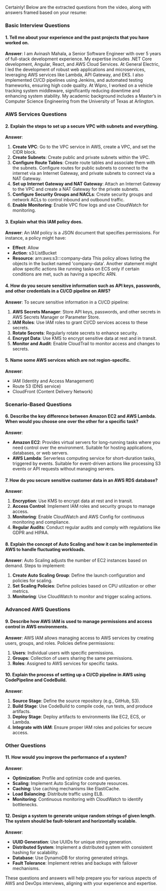 Certainly! Below are the extracted questions from the video, along with answers framed based on your resume:

### Basic Interview Questions

#### 1. **Tell me about your experience and the past projects that you have worked on.**
**Answer**:
I am Avinash Mahala, a Senior Software Engineer with over 5 years of full-stack development experience. My expertise includes .NET Core development, Angular, React, and AWS Cloud Services. At General Electric, I led the development of robust web applications and microservices, leveraging AWS services like Lambda, API Gateway, and EKS. I also implemented CI/CD pipelines using Jenkins, and automated testing frameworks, ensuring high code quality. At Wipro, I worked on a vehicle tracking system middleware, significantly reducing downtime and enhancing system stability. My academic background includes a Master’s in Computer Science Engineering from the University of Texas at Arlington.

### AWS Services Questions

#### 2. **Explain the steps to set up a secure VPC with subnets and everything.**
**Answer**:
1. **Create VPC**: Go to the VPC service in AWS, create a VPC, and set the CIDR block.
2. **Create Subnets**: Create public and private subnets within the VPC.
3. **Configure Route Tables**: Create route tables and associate them with the subnets. Configure routes for public subnets to connect to the internet via an Internet Gateway, and private subnets to connect via a NAT Gateway.
4. **Set up Internet Gateway and NAT Gateway**: Attach an Internet Gateway to the VPC and create a NAT Gateway for the private subnets.
5. **Configure Security Groups and NACLs**: Create security groups and network ACLs to control inbound and outbound traffic.
6. **Enable Monitoring**: Enable VPC flow logs and use CloudWatch for monitoring.

#### 3. **Explain what this IAM policy does.**
**Answer**:
An IAM policy is a JSON document that specifies permissions. For instance, a policy might have:
- **Effect**: Allow
- **Action**: s3:ListBucket
- **Resource**: arn:aws:s3:::company-data
This policy allows listing the objects in the bucket named 'company-data'. Another statement might allow specific actions like running tasks on ECS only if certain conditions are met, such as having a specific ARN.

#### 4. **How do you secure sensitive information such as API keys, passwords, and other credentials in a CI/CD pipeline on AWS?**
**Answer**:
To secure sensitive information in a CI/CD pipeline:
1. **AWS Secrets Manager**: Store API keys, passwords, and other secrets in AWS Secrets Manager or Parameter Store.
2. **IAM Roles**: Use IAM roles to grant CI/CD services access to these secrets.
3. **Rotate Secrets**: Regularly rotate secrets to enhance security.
4. **Encrypt Data**: Use KMS to encrypt sensitive data at rest and in transit.
5. **Monitor and Audit**: Enable CloudTrail to monitor access and changes to secrets.

#### 5. **Name some AWS services which are not region-specific.**
**Answer**:
- IAM (Identity and Access Management)
- Route 53 (DNS service)
- CloudFront (Content Delivery Network)

### Scenario-Based Questions

#### 6. **Describe the key difference between Amazon EC2 and AWS Lambda. When would you choose one over the other for a specific task?**
**Answer**:
- **Amazon EC2**: Provides virtual servers for long-running tasks where you need control over the environment. Suitable for hosting applications, databases, or web servers.
- **AWS Lambda**: Serverless computing service for short-duration tasks, triggered by events. Suitable for event-driven actions like processing S3 events or API requests without managing servers.

#### 7. **How do you secure sensitive customer data in an AWS RDS database?**
**Answer**:
1. **Encryption**: Use KMS to encrypt data at rest and in transit.
2. **Access Control**: Implement IAM roles and security groups to manage access.
3. **Monitoring**: Enable CloudWatch and AWS Config for continuous monitoring and compliance.
4. **Regular Audits**: Conduct regular audits and comply with regulations like GDPR and HIPAA.

#### 8. **Explain the concept of Auto Scaling and how it can be implemented in AWS to handle fluctuating workloads.**
**Answer**:
Auto Scaling adjusts the number of EC2 instances based on demand. Steps to implement:
1. **Create Auto Scaling Group**: Define the launch configuration and policies for scaling.
2. **Set Scaling Policies**: Define policies based on CPU utilization or other metrics.
3. **Monitoring**: Use CloudWatch to monitor and trigger scaling actions.

### Advanced AWS Questions

#### 9. **Describe how AWS IAM is used to manage permissions and access control in AWS environments.**
**Answer**:
AWS IAM allows managing access to AWS services by creating users, groups, and roles. Policies define permissions:
1. **Users**: Individual users with specific permissions.
2. **Groups**: Collection of users sharing the same permissions.
3. **Roles**: Assigned to AWS services for specific tasks.

#### 10. **Explain the process of setting up a CI/CD pipeline in AWS using CodePipeline and CodeBuild.**
**Answer**:
1. **Source Stage**: Define the source repository (e.g., GitHub, S3).
2. **Build Stage**: Use CodeBuild to compile code, run tests, and produce artifacts.
3. **Deploy Stage**: Deploy artifacts to environments like EC2, ECS, or Lambda.
4. **Integrate with IAM**: Ensure proper IAM roles and policies for secure access.

### Other Questions

#### 11. **How would you improve the performance of a system?**
**Answer**:
- **Optimization**: Profile and optimize code and queries.
- **Scaling**: Implement Auto Scaling for compute resources.
- **Caching**: Use caching mechanisms like ElastiCache.
- **Load Balancing**: Distribute traffic using ELB.
- **Monitoring**: Continuous monitoring with CloudWatch to identify bottlenecks.

#### 12. **Design a system to generate unique random strings of given length. The system should be fault-tolerant and horizontally scalable.**
**Answer**:
- **UUID Generation**: Use UUIDs for unique string generation.
- **Distributed System**: Implement a distributed system with consistent hashing for scalability.
- **Database**: Use DynamoDB for storing generated strings.
- **Fault Tolerance**: Implement retries and backups with failover mechanisms.

These questions and answers will help prepare you for various aspects of AWS and DevOps interviews, aligning with your experience and expertise.